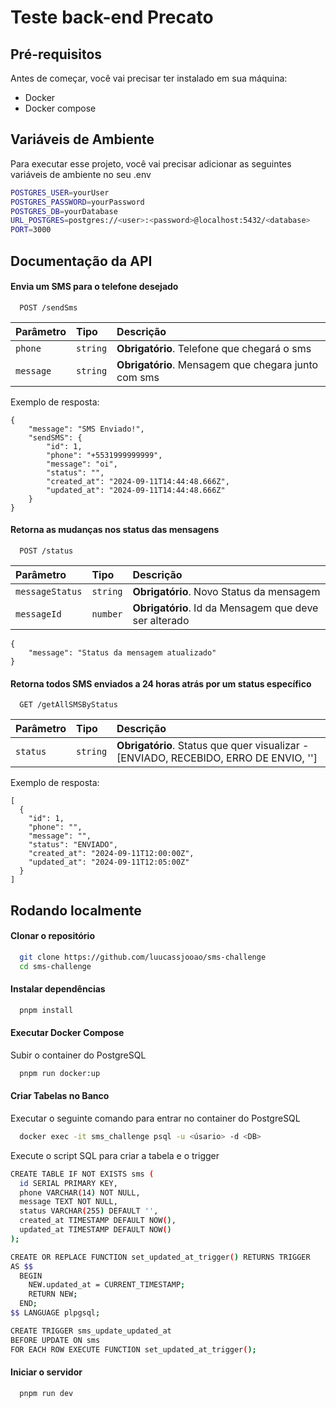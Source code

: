 
# Teste back-end Precato
## Pré-requisitos
Antes de começar, você vai precisar ter instalado em sua máquina:
- Docker
- Docker compose
## Variáveis de Ambiente

Para executar esse projeto, você vai precisar adicionar as seguintes variáveis de ambiente no seu .env

```bash
POSTGRES_USER=yourUser
POSTGRES_PASSWORD=yourPassword
POSTGRES_DB=yourDatabase
URL_POSTGRES=postgres://<user>:<password>@localhost:5432/<database>
PORT=3000

```
## Documentação da API

#### Envia um SMS para o telefone desejado

```http
  POST /sendSms
```

| Parâmetro   | Tipo       | Descrição                           |
| :---------- | :--------- | :---------------------------------- |
| `phone` | `string` | **Obrigatório**. Telefone que chegará o sms |
| `message` | `string` | **Obrigatório**. Mensagem que chegara junto com sms |

Exemplo de resposta:
```http
{
	"message": "SMS Enviado!",
	"sendSMS": {
		"id": 1,
		"phone": "+5531999999999",
		"message": "oi",
		"status": "",
		"created_at": "2024-09-11T14:44:48.666Z",
		"updated_at": "2024-09-11T14:44:48.666Z"
	}
}
```


#### Retorna as mudanças nos status das mensagens

```http
  POST /status
```
| Parâmetro   | Tipo       | Descrição                           |
| :---------- | :--------- | :---------------------------------- |
| `messageStatus` | `string` | **Obrigatório**. Novo Status da mensagem |
| `messageId` | `number` | **Obrigatório**. Id da Mensagem que deve ser alterado |

```http
{
	"message": "Status da mensagem atualizado"
}
```

#### Retorna todos SMS enviados a 24 horas atrás por um status específico

```http
  GET /getAllSMSByStatus
```

| Parâmetro   | Tipo       | Descrição                           |
| :---------- | :--------- | :---------------------------------- |
| `status` | `string` | **Obrigatório**. Status que quer visualizar - [ENVIADO, RECEBIDO, ERRO DE ENVIO, ''] |


Exemplo de resposta:
```http
[
  {
    "id": 1,
    "phone": "",
    "message": "",
    "status": "ENVIADO",
    "created_at": "2024-09-11T12:00:00Z",
    "updated_at": "2024-09-11T12:05:00Z"
  }
]

```
## Rodando localmente

#### Clonar o repositório

```bash
  git clone https://github.com/luucassjooao/sms-challenge
  cd sms-challenge
```

#### Instalar dependências

```bash
  pnpm install
```

#### Executar Docker Compose
Subir o container do PostgreSQL

```bash
  pnpm run docker:up
```

#### Criar Tabelas no Banco
Executar o seguinte comando para entrar no container do PostgreSQL
```bash
  docker exec -it sms_challenge psql -u <úsario> -d <DB>
```

Execute o script SQL para criar a tabela e o trigger

```bash
CREATE TABLE IF NOT EXISTS sms (
  id SERIAL PRIMARY KEY,
  phone VARCHAR(14) NOT NULL,
  message TEXT NOT NULL,
  status VARCHAR(255) DEFAULT '',
  created_at TIMESTAMP DEFAULT NOW(),
  updated_at TIMESTAMP DEFAULT NOW()
);

CREATE OR REPLACE FUNCTION set_updated_at_trigger() RETURNS TRIGGER
AS $$
  BEGIN
    NEW.updated_at = CURRENT_TIMESTAMP;
    RETURN NEW;
  END;
$$ LANGUAGE plpgsql;

CREATE TRIGGER sms_update_updated_at
BEFORE UPDATE ON sms
FOR EACH ROW EXECUTE FUNCTION set_updated_at_trigger();

```


#### Iniciar o servidor

```bash
  pnpm run dev
```

